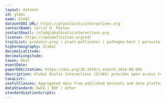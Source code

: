 ```yaml
---
layout: dataset
id: globi
name: GloBI
datasetDOI_URL: https://globalbioticinteractions.org
contactName: Jorrit H. Poelen 
contactEmail: info@globalbioticinteractions.org
license: https://opendefinition.org/od/
traitList: predator-prey | plant-pollinator | pathogen-host | parasite-host | symbionts
higherGeography: Global
decimalLatitude: 
decimalLongitude: 
taxon: Most
eventDate: 
paperDOIcitation: https://doi.org/10.1016/j.ecoinf.2014.08.005
description: Global Biotic Interactions (GloBI) provides open access to existing species interaction data (e.g., predator-prey, pollinator-plant, pathogen-host, parasite-host) by combining existing open datasets using open source software.
taxaList: 
usefulClasses: Aggregated data from published datasets and data platforms.
dataStandard: DwCA | RDF | other
standardizationScripts: 
---
```


